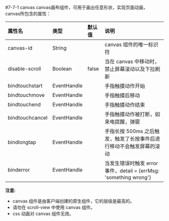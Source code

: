 #7-7-1 canvas
canvas画布组件，可用于画出任意形状，实现页面动画，
canvas所包含的属性：

| 属性名 | 类型 | 默认值 | 说明 |
| :--- | :--- | :--- | :--- |
| canvas-id | String |  | canvas 组件的唯一标识符 |
| disable-scroll | Boolean | false | 当在 canvas 中移动时，禁止屏幕滚动以及下拉刷新 |
| bindtouchstart | EventHandle |  | 手指触摸动作开始 |
| bindtouchmove | EventHandle |  | 手指触摸后移动 |
| bindtouchend | EventHandle |  | 手指触摸动作结束 |
| bindtouchcancel | EventHandle |  | 手指触摸动作被打断，如来电提醒，弹窗 |
| bindlongtap | EventHandle |  | 手指长按 500ms 之后触发，触发了长按事件后进行移动不会触发屏幕的滚动 |
| binderror | EventHandle |  | 当发生错误时触发 error 事件，detail = {errMsg: 'something wrong'} |



**注意:**

* canvas 组件是由客户端创建的原生组件，它的层级是最高的。
* 请勿在 scroll-view 中使用 canvas 组件。
* css 动画对 canvas 组件无效。



